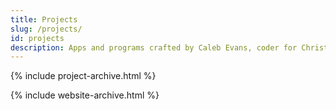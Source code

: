 ```yaml
---
title: Projects
slug: /projects/
id: projects
description: Apps and programs crafted by Caleb Evans, coder for Christ
---
```


{% include project-archive.html %}

{% include website-archive.html %}
